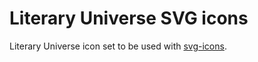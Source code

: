 # Literary Universe SVG icons

Literary Universe icon set to be used with [svg-icons](https://www.npmjs.com/package/svg-icon).
